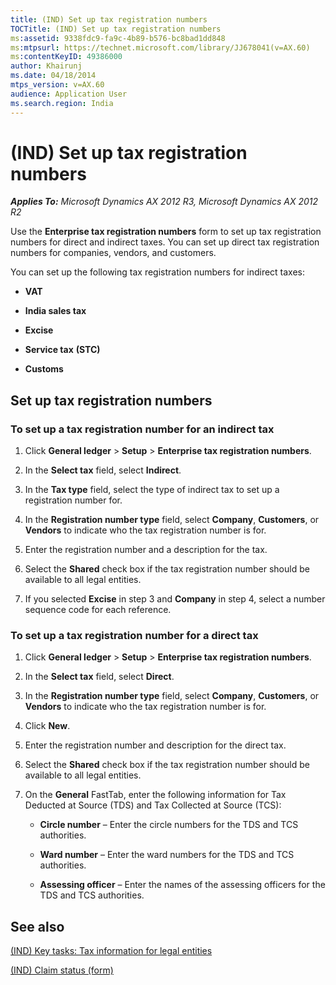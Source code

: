 ```yaml
---
title: (IND) Set up tax registration numbers
TOCTitle: (IND) Set up tax registration numbers
ms:assetid: 9338fdc9-fa9c-4b89-b576-bc8bad1dd848
ms:mtpsurl: https://technet.microsoft.com/library/JJ678041(v=AX.60)
ms:contentKeyID: 49386000
author: Khairunj
ms.date: 04/18/2014
mtps_version: v=AX.60
audience: Application User
ms.search.region: India
---
```


# (IND) Set up tax registration numbers 


_**Applies To:** Microsoft Dynamics AX 2012 R3, Microsoft Dynamics AX 2012 R2_

Use the **Enterprise tax registration numbers** form to set up tax registration numbers for direct and indirect taxes. You can set up direct tax registration numbers for companies, vendors, and customers.

You can set up the following tax registration numbers for indirect taxes:

  - **VAT**

  - **India sales tax**

  - **Excise**

  - **Service tax** **(STC)**

  - **Customs**

## Set up tax registration numbers

### To set up a tax registration number for an indirect tax

1.  Click **General ledger** \> **Setup** \> **Enterprise tax registration numbers**.

2.  In the **Select tax** field, select **Indirect**.

3.  In the **Tax type** field, select the type of indirect tax to set up a registration number for.

4.  In the **Registration number type** field, select **Company**, **Customers**, or **Vendors** to indicate who the tax registration number is for.

5.  Enter the registration number and a description for the tax.

6.  Select the **Shared** check box if the tax registration number should be available to all legal entities.

7.  If you selected **Excise** in step 3 and **Company** in step 4, select a number sequence code for each reference.

### To set up a tax registration number for a direct tax

1.  Click **General ledger** \> **Setup** \> **Enterprise tax registration numbers**.

2.  In the **Select tax** field, select **Direct**.

3.  In the **Registration number type** field, select **Company**, **Customers**, or **Vendors** to indicate who the tax registration number is for.

4.  Click **New**.

5.  Enter the registration number and description for the direct tax.

6.  Select the **Shared** check box if the tax registration number should be available to all legal entities.

7.  On the **General** FastTab, enter the following information for Tax Deducted at Source (TDS) and Tax Collected at Source (TCS):
    
      - **Circle number** – Enter the circle numbers for the TDS and TCS authorities.
    
      - **Ward number** – Enter the ward numbers for the TDS and TCS authorities.
    
      - **Assessing officer** – Enter the names of the assessing officers for the TDS and TCS authorities.

## See also

[(IND) Key tasks: Tax information for legal entities](ind-key-tasks-tax-information-for-legal-entities.md)

[(IND) Claim status (form)](https://technet.microsoft.com/library/jj710913\(v=ax.60\))

  


